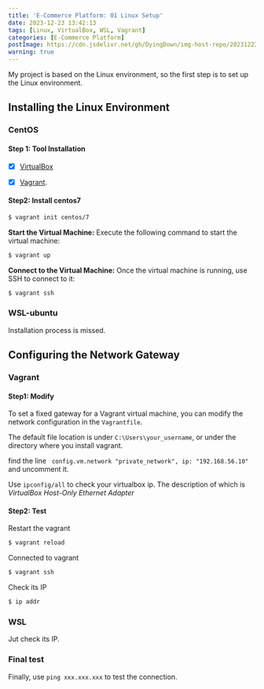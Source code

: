 ```yaml
---
title: 'E-Commerce Platform: 01 Linux Setup'
date: 2023-12-23 13:42:13
tags: [Linux, VirtualBox, WSL, Vagrant]
categories: [E-Commerce Platform]
postImage: https://cdn.jsdelivr.net/gh/DyingDown/img-host-repo/202312231514584.png
warning: true
---
```


My project is based on the Linux environment, so the first step is to set up the Linux environment.

<!--more-->

## Installing the Linux Environment

### CentOS

#### Step 1: Tool Installation


- [x] [VirtualBox](https://www.virtualbox.org/wiki/Downloads) 

- [x]  [Vagrant](https://developer.hashicorp.com/vagrant/install?ajs_aid=f7938d26-0214-4be6-92e4-5e9b60b03e89&product_intent=vagrant).

####  Step2: Install centos7

```bash
$ vagrant init centos/7
```

**Start the Virtual Machine:** Execute the following command to start the virtual machine:

```bash
$ vagrant up
```

**Connect to the Virtual Machine:** Once the virtual machine is running, use SSH to connect to it:

```bash
$ vagrant ssh
```

### WSL-ubuntu

Installation process is missed.

## Configuring the Network Gateway

### Vagrant

#### Step1: Modify

To set a fixed gateway for a Vagrant virtual machine, you can modify the network configuration in the `Vagrantfile`.

The default file  location is under `C:\Users\your_username`, or under the directory where you install vagrant.

find the line ` config.vm.network "private_network", ip: "192.168.56.10"` and uncomment it.

Use `ipconfig/all` to check your virtualbox ip.  The description of which is *VirtualBox Host-Only Ethernet Adapter*

#### Step2: Test

Restart the vagrant

```bash
$ vagrant reload
```

Connected to vagrant

``` bash
$ vagrant ssh
```

Check its IP

``` bash
$ ip addr
```

### WSL

Jut check its IP.

### Final test

Finally, use `ping xxx.xxx.xxx` to test the connection.

